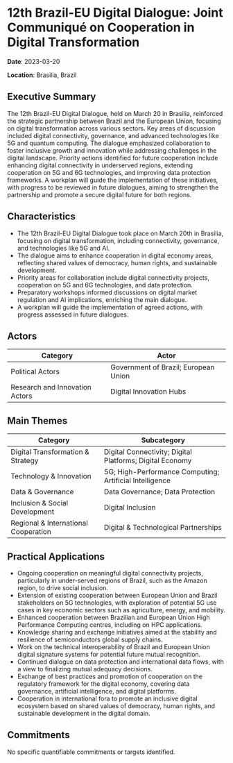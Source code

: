# 12th Brazil-EU Digital Dialogue: Joint Communiqué on Cooperation in Digital Transformation

**Date**: 2023-03-20

**Location**: Brasilia, Brazil

## Executive Summary

The 12th Brazil-EU Digital Dialogue, held on March 20 in Brasilia, reinforced the strategic partnership between Brazil and the European Union, focusing on digital transformation across various sectors. Key areas of discussion included digital connectivity, governance, and advanced technologies like 5G and quantum computing. The dialogue emphasized collaboration to foster inclusive growth and innovation while addressing challenges in the digital landscape. Priority actions identified for future cooperation include enhancing digital connectivity in underserved regions, extending cooperation on 5G and 6G technologies, and improving data protection frameworks. A workplan will guide the implementation of these initiatives, with progress to be reviewed in future dialogues, aiming to strengthen the partnership and promote a secure digital future for both regions.

## Characteristics

- The 12th Brazil-EU Digital Dialogue took place on March 20th in Brasilia, focusing on digital transformation, including connectivity, governance, and technologies like 5G and AI.
- The dialogue aims to enhance cooperation in digital economy areas, reflecting shared values of democracy, human rights, and sustainable development.
- Priority areas for collaboration include digital connectivity projects, cooperation on 5G and 6G technologies, and data protection.
- Preparatory workshops informed discussions on digital market regulation and AI implications, enriching the main dialogue.
- A workplan will guide the implementation of agreed actions, with progress assessed in future dialogues.

## Actors

| Category | Actor |
| --- | --- |
| Political Actors | Government of Brazil; European Union |
| Research and Innovation Actors | Digital Innovation Hubs |

## Main Themes

| Category | Subcategory |
| --- | --- |
| Digital Transformation & Strategy | Digital Connectivity; Digital Platforms; Digital Economy |
| Technology & Innovation | 5G; High-Performance Computing; Artificial Intelligence |
| Data & Governance | Data Governance; Data Protection |
| Inclusion & Social Development | Digital Inclusion |
| Regional & International Cooperation | Digital & Technological Partnerships |

## Practical Applications

- Ongoing cooperation on meaningful digital connectivity projects, particularly in under-served regions of Brazil, such as the Amazon region, to drive social inclusion.
- Extension of existing cooperation between European Union and Brazil stakeholders on 5G technologies, with exploration of potential 5G use cases in key economic sectors such as agriculture, energy, and mobility.
- Enhanced cooperation between Brazilian and European Union High Performance Computing centres, including on HPC applications.
- Knowledge sharing and exchange initiatives aimed at the stability and resilience of semiconductors global supply chains.
- Work on the technical interoperability of Brazil and European Union digital signature systems for potential future mutual recognition.
- Continued dialogue on data protection and international data flows, with a view to finalizing mutual adequacy decisions.
- Exchange of best practices and promotion of cooperation on the regulatory framework for the digital economy, covering data governance, artificial intelligence, and digital platforms.
- Cooperation in international fora to promote an inclusive digital ecosystem based on shared values of democracy, human rights, and sustainable development in the digital domain.

## Commitments

No specific quantifiable commitments or targets identified.
